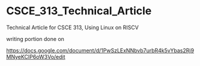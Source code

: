 # CSCE_313_Technical_Article

Technical Article for CSCE 313, Using Linux on RISCV

writing portion done on 

https://docs.google.com/document/d/1PwSzLExNNbvb7urbR4k5vYbas2Rj9MNyeKCIP6oW3Vo/edit
